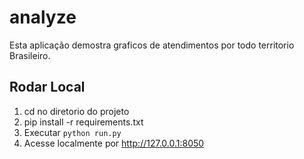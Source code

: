 # analyze

Esta aplicação demostra graficos de atendimentos por todo territorio Brasileiro.

## Rodar Local

1. cd no diretorio do projeto
1. pip install -r requirements.txt
1. Executar `python run.py`
1. Acesse localmente por <http://127.0.0.1:8050>
